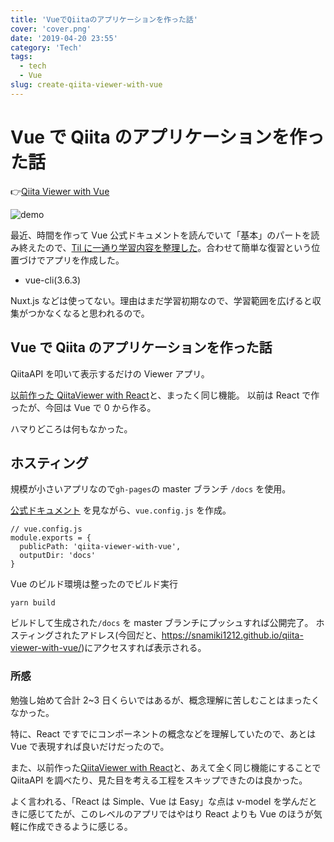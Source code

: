 ```yaml
---
title: 'VueでQiitaのアプリケーションを作った話'
cover: 'cover.png'
date: '2019-04-20 23:55'
category: 'Tech'
tags:
  - tech
  - Vue
slug: create-qiita-viewer-with-vue
---
```


# Vue で Qiita のアプリケーションを作った話

👉[Qiita Viewer with Vue](https://snamiki1212.github.io/exmaple-vue-qiita-viewer/)

![demo](./1.gif)

最近、時間を作って Vue 公式ドキュメントを読んでいて「基本」のパートを読み終えたので、[Til に一通り学習内容を整理した](https://github.com/snamiki1212/til/blob/master/vue/official_basic/index.md)。合わせて簡単な復習という位置づけでアプリを作成した。

- vue-cli(3.6.3)

Nuxt.js などは使ってない。理由はまだ学習初期なので、学習範囲を広げると収集がつかなくなると思われるので。

## Vue で Qiita のアプリケーションを作った話

QiitaAPI を叩いて表示するだけの Viewer アプリ。

[以前作った QiitaViewer with React](./create-qiita-viewer-with-react)と、まったく同じ機能。
以前は React で作ったが、今回は Vue で 0 から作る。

ハマりどころは何もなかった。

## ホスティング

規模が小さいアプリなので`gh-pages`の master ブランチ `/docs` を使用。

[公式ドキュメント](https://cli.vuejs.org/config/#publicpath) を見ながら、`vue.config.js` を作成。

```
// vue.config.js
module.exports = {
  publicPath: 'qiita-viewer-with-vue',
  outputDir: 'docs'
}
```

Vue のビルド環境は整ったのでビルド実行

`yarn build`

ビルドして生成された`/docs` を master ブランチにプッシュすれば公開完了。
ホスティングされたアドレス(今回だと、<https://snamiki1212.github.io/qiita-viewer-with-vue/>)にアクセスすれば表示される。

### 所感

勉強し始めて合計 2~3 日くらいではあるが、概念理解に苦しむことはまったくなかった。

特に、React ですでにコンポーネントの概念などを理解していたので、あとは Vue で表現すれば良いだけだったので。

また、以前作った[QiitaViewer with React](./create-qiita-viewer-with-react)と、あえて全く同じ機能にすることで QiitaAPI を調べたり、見た目を考える工程をスキップできたのは良かった。

よく言われる、「React は Simple、Vue は Easy」な点は v-model を学んだときに感じてたが、このレベルのアプリではやはり React よりも Vue のほうが気軽に作成できるように感じる。
